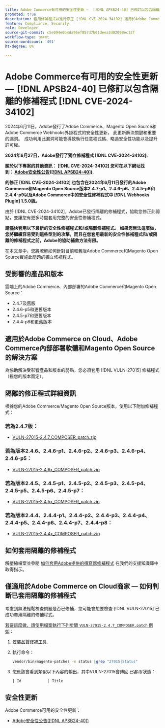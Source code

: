 ```yaml
---
title: Adobe Commerce有可用的安全性更新 —  [!DNL APSB24-40] 已修訂以包含隔離的修補程式 [!DNL CVE-2024-34102]
promoted: true
description: 套用修補程式以進行修正 [!DNL CVE-2024-34102] 適用於Adobe Commerce 2.4.4-p8、2.4.5-p7、2.4.6-p5、2.4.7及舊版。
feature: Compliance, Security
role: Developer
source-git-commit: c5e094e0b4da96ef857d7b61deea3d02090ec32f
workflow-type: tm+mt
source-wordcount: '491'
ht-degree: 0%

---
```


# Adobe Commerce有可用的安全性更新 —  [!DNL APSB24-40] 已修訂以包含隔離的修補程式 [!DNL CVE-2024-34102]

2024年6月11日，Adobe發行了Adobe Commerce、Magento Open Source和Adobe Commerce Webhooks外掛程式的安全性更新。 此更新解決關鍵和重要的漏洞。  成功利用此漏洞可能會導致執行任意程式碼、略過安全性功能以及提升許可權。

**2024年6月27日，Adobe發行了獨立修補程式 [!DNL CVE-2024-34102].**

**關於以下專案的其他資訊： [!DNL CVE-2024-34102] 您可在以下網址找到： [Adobe安全性公告([!DNL APSB24-40])](https://helpx.adobe.com/security/products/magento/apsb24-40.html).**

**的修正 [!DNL CVE-2024-34102] 也包含在2024年6月11日發行的Adobe Commerce和Magento Open Source版本2.4.7-p1、2.4.6-p6、2.4.5-p8和2.4.4-p9以及Adobe Commerce中的安全性修補程式中 [!DNL Webhooks Plugin] 1.5.0版。**

由於 [!DNL CVE-2024-34102]，Adobe已發行隔離的修補程式，協助您修正此弱點，並讓您有更多時間套用完整的安全性修補程式。

**請儘快套用以下最新的安全性修補程式和/或隔離修補程式。**
**如果您無法這麼做，您將繼續容易受到這些型別的攻擊，而且在您套用最新的安全性修補程式和/或隔離的修補程式之前，Adobe的協助補救方法有限。**<br>

在本文章中，您將瞭解如何針對目前和舊版Adobe Commerce和Magento Open Source實施此問題的獨立修補程式。

## 受影響的產品和版本

雲端上的Adobe Commerce、內部部署的Adobe Commerce和Magento Open Source：

* 2.4.7及舊版
* 2.4.6-p5和更舊版本
* 2.4.5-p7和更舊版本
* 2.4.4-p8和更舊版本

## 適用於Adobe Commerce on Cloud、Adobe Commerce內部部署軟體和Magento Open Source的解決方案

為協助解決受影響產品和版本的弱點，您必須套用 [!DNL VULN-27015] 修補程式（視您的版本而定）。

## 隔離的修正程式詳細資訊

根據您的Adobe Commerce/Magento Open Source版本，使用以下附加修補程式：

### 若為2.4.7版：

* [VULN-27015-2.4.7_COMPOSER_patch.zip](assets/VULN-27015-2.4.7_COMPOSER_patch.zip)

### 若為版本2.4.6、2.4.6-p1、2.4.6-p2、2.4.6-p3、2.4.6-p4、2.4.6-p5：

* [VULN-27015-2.4.6x_COMPOSER_patch.zip](assets/VULN-27015-2.4.6x_COMPOSER_patch.zip)

### 若為版本2.4.5、2.4.5-p1、2.4.5-p2、2.4.5-p3、2.4.5-p4、2.4.5-p5、2.4.5-p6、2.4.5-p7：

* [VULN-27015-2.4.5x_COMPOSER_patch.zip](assets/VULN-27015-2.4.5x_COMPOSER_patch.zip)

### 若為版本2.4.4、2.4.4-p1、2.4.4-p2、2.4.4-p3、2.4.4-p4、2.4.4-p5、2.4.4-p6、2.4.4-p7、2.4.4-p8：

* [VULN-27015-2.4.4x_COMPOSER_patch.zip](assets/VULN-27015-2.4.4x_COMPOSER_patch.zip)


## 如何套用隔離的修補程式

解壓縮檔案並參閱 [如何套用Adobe提供的撰寫器修補程式](https://experienceleague.adobe.com/docs/commerce-knowledge-base/kb/how-to/how-to-apply-a-composer-patch-provided-by-magento.html) 在我們的支援知識庫中取得指示。

## 僅適用於Adobe Commerce on Cloud商家 — 如何判斷已套用隔離的修補程式

考慮到無法輕鬆檢查問題是否已修補，您可能會想要檢查 [!DNL VULN-27015] 已成功套用隔離的修補程式。

<u>若要這麼做，請使用檔案執行下列步驟 `VULN-27015-2.4.7_COMPOSER.patch` 例如</u>：

1. [安裝品質修補工具](https://experienceleague.adobe.com/docs/commerce-operations/tools/quality-patches-tool/usage.html).
1. 執行命令：

   ```bash
   vendor/bin/magento-patches -n status |grep "27015|Status"
   ```

1. 您應該會看到類似以下內容的輸出，其中VULN-27015會傳回 *已套用* 狀態：

   ```bash
   ║ Id            │ Title                                                        │ Category        │ Origin                 │ Status      │ Details                                          ║ ║ N/A           │ ../m2-hotfixes/VULN-27015-2.4.7_COMPOSER_patch.patch      │ Other           │ Local                  │ Applied     │ Patch type: Custom                                
   ```

## 安全性更新

Adobe Commerce可用的安全性更新：

* [Adobe安全性公告([!DNL APSB24-40])](https://helpx.adobe.com/security/products/magento/apsb24-40.html)
